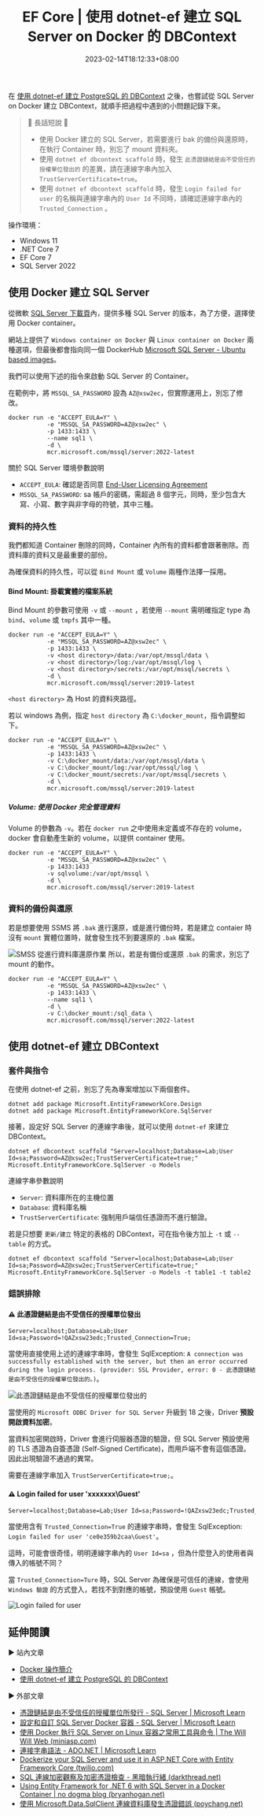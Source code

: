 ﻿---
title: EF Core | 使用 dotnet-ef 建立 SQL Server on Docker 的 DBContext
description: 建立 SQL Server on Docker 時，有一些持久性的議題必須特別注意。同時，使用 EF Core 連接 SQL Server 時，連線字串設定不當，也會造成連線失敗。
date: 2023-02-14T18:12:33+08:00
lastmod: 2023-11-11T20:57:54+08:00
categories:
  - 軟體開發
tags:
  - EF Core
  - SQL Server
  - Docker
keywords:
  - EF Core
draft: false
slug: dotnet-ef-sqlserver
---

在 [使用 dotnet-ef 建立 PostgreSQL 的 DBContext](../dotnet-ef-postgresql-dbcontext/index.md) 之後，也嘗試從 SQL Server on Docker 建立 DBContext，就順手把過程中遇到的小問題記錄下來。

> 🔖 長話短說 🔖
>
> - 使用 Docker 建立的 SQL Server，若需要進行 bak 的備份與還原時，在執行 Container 時，別忘了 mount 資料夾。
> - 使用 `dotnet ef dbcontext scaffold` 時，發生 `此憑證鏈結是由不受信任的授權單位發出的` 的差異，請在連線字串內加入 `TrustServerCertificate=true`。
> - 使用 `dotnet ef dbcontext scaffold` 時，發生 `Login failed for user` 的名稱與連線字串內的 `User Id` 不同時，請確認連線字串內的 `Trusted_Connection` 。

<!--more-->

操作環境：

- Windows 11
- .NET Core 7
- EF Core 7
- SQL Server 2022

## 使用 Docker 建立 SQL Server

從微軟 [SQL Server 下載頁](https://www.microsoft.com/en-us/sql-server/sql-server-downloads)內，提供多種 SQL Server 的版本，為了方便，選擇使用 Docker container。

網站上提供了 `Windows container on Docker` 與 `Linux container on Docker` 兩種選項，但最後都會指向同一個 DockerHub [Microsoft SQL Server - Ubuntu based images](https://hub.docker.com/_/microsoft-mssql-server)。

我們可以使用下述的指令來啟動 SQL Server 的 Container。

在範例中，將 `MSSQL_SA_PASSWORD` 設為 `AZ@xsw2ec`，但實際運用上，別忘了修改。

```shell
docker run -e "ACCEPT_EULA=Y" \
		   -e "MSSQL_SA_PASSWORD=AZ@xsw2ec" \
		   -p 1433:1433 \
		   --name sql1 \
		   -d \
		   mcr.microsoft.com/mssql/server:2022-latest
```

關於 SQL Server 環境參數說明

- `ACCEPT_EULA`: 確認是否同意 [End-User Licensing Agreement](https://go.microsoft.com/fwlink/?linkid=857698)
- `MSSQL_SA_PASSWORD`: sa 帳戶的密碼，需超過 8 個字元，同時，至少包含大寫、小寫、數字與非字母的符號，其中三種。

### 資料的持久性

我們都知道 Container 刪除的同時，Container 內所有的資料都會跟著刪除。而資料庫的資料又是最重要的部份。

為確保資料的持久性，可以從 `Bind Mount` 或 `Volume` 兩種作法擇一採用。

#### Bind Mount: 掛載實體的檔案系統

Bind Mount 的參數可使用 `-v` 或 `--mount` ，若使用 `--mount` 需明確指定 type 為 `bind`、`volume` 或 `tmpfs` 其中一種。

```shell
docker run -e "ACCEPT_EULA=Y" \
		   -e "MSSQL_SA_PASSWORD=AZ@xsw2ec" \
		   -p 1433:1433 \
		   -v <host directory>/data:/var/opt/mssql/data \
		   -v <host directory>/log:/var/opt/mssql/log \
		   -v <host directory>/secrets:/var/opt/mssql/secrets \
		   -d \
		   mcr.microsoft.com/mssql/server:2019-latest
```

`<host directory>` 為 Host 的資料夾路徑。

若以 windows 為例，指定 `host directory` 為  `C:\docker_mount`，指令調整如下。

```shell
docker run -e "ACCEPT_EULA=Y" \
		   -e "MSSQL_SA_PASSWORD=AZ@xsw2ec" \
		   -p 1433:1433 \
		   -v C:\docker_mount/data:/var/opt/mssql/data \
		   -v C:\docker_mount/log:/var/opt/mssql/log \
		   -v C:\docker_mount/secrets:/var/opt/mssql/secrets \
		   -d \
		   mcr.microsoft.com/mssql/server:2019-latest
```

##### Volume: 使用 Docker 完全管理資料

Volume 的參數為 `-v`。若在 `docker run` 之中使用未定義或不存在的 volume，docker 會自動產生新的 volume，以提供 container 使用。

```shell
docker run -e "ACCEPT_EULA=Y" \
		   -e "MSSQL_SA_PASSWORD=AZ@xsw2ec" \
		   -p 1433:1433 
		   -v sqlvolume:/var/opt/mssql \
		   -d \
		   mcr.microsoft.com/mssql/server:2019-latest
```

### 資料的備份與還原

若是想要使用 SSMS 將 `.bak` 進行還原，或是進行備份時，若是建立 contaier 時沒有 `mount` 實體位置時，就會發生找不到要還原的 `.bak` 檔案。

![SMSS 從進行資料庫還原作業](./images/smss-sql-server-on-docker.png)
所以，若是有備份或還原 `.bak` 的需求，別忘了mount 的動作。

```shell
docker run -e "ACCEPT_EULA=Y" \
		   -e "MSSQL_SA_PASSWORD=AZ@xsw2ec" \
		   -p 1433:1433 \
		   --name sql1 \
		   -d \
		   -v C:\docker_mount:/sql_data \
		   mcr.microsoft.com/mssql/server:2022-latest
```

## 使用 dotnet-ef 建立 DBContext

### 套件與指令

在使用 dotnet-ef 之前，別忘了先為專案增加以下兩個套件。

```shell
dotnet add package Microsoft.EntityFrameworkCore.Design
dotnet add package Microsoft.EntityFrameworkCore.SqlServer
```

接著，設定好 SQL Server 的連線字串後，就可以使用 `dotnet-ef` 來建立 DBContext。

```shell
dotnet ef dbcontext scaffold "Server=localhost;Database=Lab;User Id=sa;Password=AZ@xsw2ec;TrustServerCertificate=true;" Microsoft.EntityFrameworkCore.SqlServer -o Models
```

連線字串參數說明

- `Server`: 資料庫所在的主機位置
- `Database`: 資料庫名稱
- `TrustServerCertificate`: 強制用戶端信任憑證而不進行驗證。

若是只想要 `更新/建立` 特定的表格的 DBContext，可在指令後方加上 `-t` 或 `--table` 的方式。

```shell
dotnet ef dbcontext scaffold "Server=localhost;Database=Lab;User Id=sa;Password=AZ@xsw2ec;TrustServerCertificate=true;" Microsoft.EntityFrameworkCore.SqlServer -o Models -t table1 -t table2
```

### 錯誤排除

#### ⚠ 此憑證鏈結是由不受信任的授權單位發出

```text
Server=localhost;Database=Lab;User Id=sa;Password=!QAZxsw23edc;Trusted_Connection=True;
```

當使用直接使用上述的連線字串時，會發生 SqlException: `A connection was successfully established with the server, but then an error occurred during the login process. (provider: SSL Provider, error: 0 - 此憑證鏈結是由不受信任的授權單位發出的。)`。

![此憑證鏈結是由不受信任的授權單位發出的](./images/error-during-login-process.png)

當使用的 `Microsoft ODBC Driver for SQL Server` 升級到 18 之後，Driver **預設開啟資料加密**。

當資料加密開啟時，Driver 會進行伺服器憑證的驗證，但 SQL Server 預設使用的 TLS 憑證為自簽憑證 (Self-Signed Certificate)，而用戶端不會有這個憑證。因此出現驗證不通過的異常。

需要在連線字串加入 `TrustServerCertificate=true;`。

#### ⚠ Login failed for user 'xxxxxxx\Guest'

```txt
Server=localhost;Database=Lab;User Id=sa;Password=!QAZxsw23edc;Trusted_Connection=True;TrustServerCertificate=true;
```

當使用含有 `Trusted_Connection=True` 的連線字串時，會發生 SqlException: `Login failed for user 'ce0e359b2caa\Guest'`。

這時，可能會很奇怪，明明連線字串內的 `User Id=sa` ，但為什麼登入的使用者與傳入的帳號不同？

當 `Trusted_Connection=Ture` 時，SQL Server 為確保是可信任的連線，會使用 `Windows 驗證` 的方式登入，若找不到對應的帳號，預設使用 `Guest` 帳號。

![Login failed for user](./images/login-failed-for-user.png)

## 延伸閱讀

▶ 站內文章

- [Docker 操作簡介](../../Series/build-automated-deploy/docker-operate/index.md)
- [使用 dotnet-ef 建立 PostgreSQL 的 DBContext](../dotnet-ef-postgresql-dbcontext/index.md)

▶ 外部文章

- [憑證鏈結是由不受信任的授權單位所發行 - SQL Server | Microsoft Learn](https://learn.microsoft.com/zh-tw/troubleshoot/sql/database-engine/connect/certificate-chain-not-trusted?source=recommendations&tabs=ole-db-driver-19)
- [設定和自訂 SQL Server Docker 容器 - SQL Server | Microsoft Learn](https://learn.microsoft.com/zh-tw/sql/linux/sql-server-linux-docker-container-configure?view=sql-server-ver16&pivots=cs1-bash)
- [使用 Docker 執行 SQL Server on Linux 容器之常用工具與命令 | The Will Will Web (miniasp.com)](https://blog.miniasp.com/post/2020/08/04/Docker-SQL-Server-on-Linux)
- [連接字串語法 - ADO.NET | Microsoft Learn](https://learn.microsoft.com/zh-tw/dotnet/framework/data/adonet/connection-string-syntax)
- [Dockerize your SQL Server and use it in ASP.NET Core with Entity Framework Core (twilio.com)](https://www.twilio.com/blog/containerize-your-sql-server-with-docker-and-aspnet-core-with-ef-core)
- [SQL 連線加密觀察及加密憑證檢查 - 黑暗執行緒 (darkthread.net)](https://blog.darkthread.net/blog/view-sql-encrypt-certificate/)
- [Using Entity Framework for .NET 6 with SQL Server in a Docker Container | no dogma blog (bryanhogan.net)](https://nodogmablog.bryanhogan.net/2021/08/using-entity-framework-for-net-6-with-sql-server-in-a-docker-container/)
- [使用 Microsoft.Data.SqlClient 連線資料庫發生憑證錯誤 (poychang.net)](https://blog.poychang.net/the-certificate-chain-was-issued-by-an-authority-that-is-not-trusted/)
